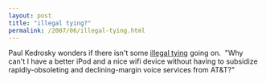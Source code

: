 ```yaml
---
layout: post
title: "illegal tying?"
permalink: /2007/06/illegal-tying.html
---
```


Paul Kedrosky wonders if there isn't some [illegal tying](http://paul.kedrosky.com/archives/2007/06/30/illegal_tying_a.html) going on.  "Why can't I have a better iPod and a nice wifi device without having to subsidize rapidly-obsoleting and declining-margin voice services from AT&T?"